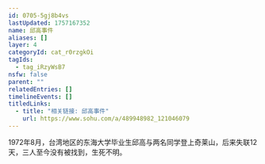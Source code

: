 ```yaml
---
id: 0705-5gj8b4vs
lastUpdated: 1757167352
name: 邱高事件
aliases: []
layer: 4
categoryId: cat_r0rzgkOi
tagIds:
  - tag_iRzyWsB7
nsfw: false
parent: ""
relatedEntries: []
timelineEvents: []
titledLinks:
  - title: "相关链接: 邱高事件"
    url: https://www.sohu.com/a/489948982_121046079
---
```


1972年8月，台湾地区的东海大学毕业生邱高与两名同学登上奇莱山，后来失联12天，三人至今没有被找到，生死不明。